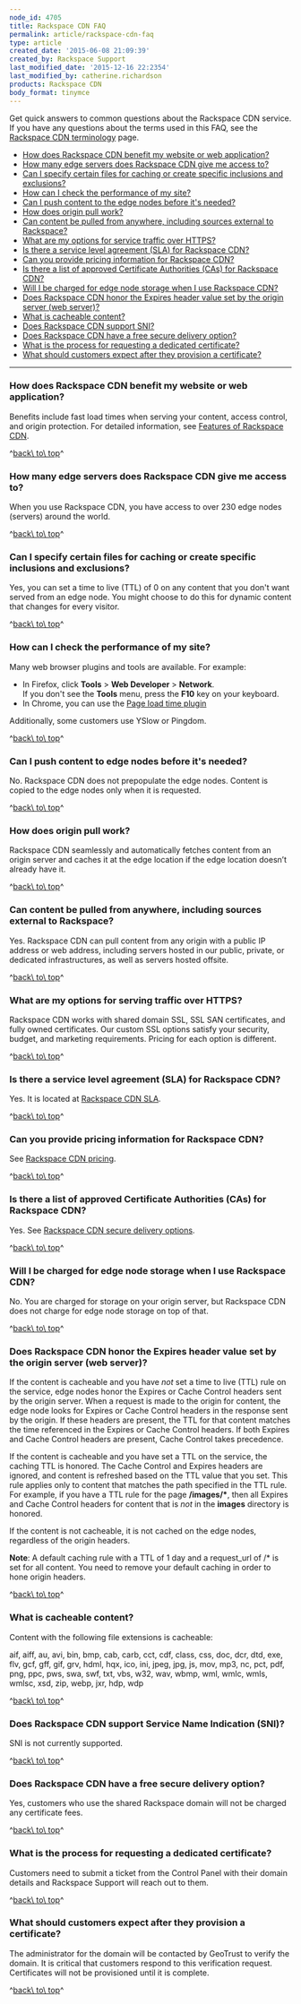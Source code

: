 ```yaml
---
node_id: 4705
title: Rackspace CDN FAQ
permalink: article/rackspace-cdn-faq
type: article
created_date: '2015-06-08 21:09:39'
created_by: Rackspace Support
last_modified_date: '2015-12-16 22:2354'
last_modified_by: catherine.richardson
products: Rackspace CDN
body_format: tinymce
---
```


Get quick answers to common questions about the Rackspace CDN service.
If you have any questions about the terms used in this FAQ, see the
[Rackspace CDN
terminology](https://www.rackspace.com/knowledge_center/article/rackspace-cdn-terminology)
page.

-   [How does Rackspace CDN benefit my website or web
    application?](#benefit)
-   [How many edge servers does Rackspace CDN give me access
    to?](#howmany)
-   [Can I specify certain files for caching or create specific
    inclusions and exclusions?](#specify)
-   [How can I check the performance of my site?](#performance)
-   [Can I push content to the edge nodes before it's needed?](#push)
-   [How does origin pull work?](#originpull)
-   [Can content be pulled from anywhere, including sources external to
    Rackspace?](#pullanywhere)
-   [What are my options for service traffic over HTTPS?](#https)
-   [Is there a service level agreement (SLA) for Rackspace CDN?](#sla)
-   [Can you provide pricing information for Rackspace
    CDN?](#Pricing%20information)
-   [Is there a list of approved Certificate Authorities (CAs) for
    Rackspace CDN?](#certificate%20authorities)
-   [Will I be charged for edge node storage when I use Rackspace
    CDN?](#storagge)
-   [Does Rackspace CDN honor the Expires header value set by the origin
    server (web
    server)?](#Does%20Rackspace%20CDN%20honor%20the%20Expires%20header%20value%20set%20by%20the%20origin%20server%20(web%20server)?)
-   [What is cacheable content?](#What%20is%20cacheable%20content?)
-   [Does Rackspace CDN support
    SNI?](#Does%20Rackspace%20CDN%20support%20SNI?)
-   [Does Rackspace CDN have a free secure delivery
    option?](#Does%20Rackspace%20CDN%20have%20a%20free%20secure%20delivery%20option?)
-   [What is the process for requesting a dedicated
    certificate?](#What%20is%20the%20process%20for%20requesting%20a%20dedicated%20certificate?)
-   [What should customers expect after they provision a
    certificate?](#What%20should%20customers%20expect%20after%20they%20provision%20a%20certificate?)

 

* * * * *

###  

### How does Rackspace CDN benefit my website or web application?

Benefits include fast load times when serving your content, access
control, and origin protection. For detailed information, see [Features
of Rackspace
CDN](http://www.rackspace.com/knowledge_center/article/features-of-rackspace-cdn).

^[back\\ to\\ top](#top)^

### How many edge servers does Rackspace CDN give me access to?

When you use Rackspace CDN, you have access to over 230 edge nodes
(servers) around the world.   

^[back\\ to\\ top](#top)^

### Can I specify certain files for caching or create specific inclusions and exclusions?

Yes, you can set a time to live (TTL) of 0 on any content that you don't
want served from an edge node. You might choose to do this for dynamic
content that changes for every visitor.  

^[back\\ to\\ top](#top)^

### How can I check the performance of my site?

Many web browser plugins and tools are available. For example:

-   In Firefox, click **Tools** \> **Web Developer** \> **Network**.\
     If you don't see the **Tools** menu, press the **F10** key on your
    keyboard.
-   In Chrome, you can use the [Page load time
    plugin](https://chrome.google.com/webstore/detail/page-load-time/fploionmjgeclbkemipmkogoaohcdbig?hl=en)

Additionally, some customers use YSlow or Pingdom.

^[back\\ to\\ top](#top)^

### Can I push content to edge nodes before it's needed?

No. Rackspace CDN does not prepopulate the edge nodes. Content is copied
to the edge nodes only when it is requested.

^[back\\ to\\ top](#top)^

### How does origin pull work?

Rackspace CDN seamlessly and automatically fetches content from an
origin server and caches it at the edge location if the edge location
doesn&rsquo;t already have it.

^[back\\ to\\ top](#top)^

### Can content be pulled from anywhere, including sources external to Rackspace?

Yes. Rackspace CDN can pull content from any origin with a public IP
address or web address, including servers hosted in our public, private,
or dedicated infrastructures, as well as servers hosted offsite.

^[back\\ to\\ top](#top)^

### What are my options for serving traffic over HTTPS?

Rackspace CDN works with shared domain SSL, SSL SAN certificates, and
fully owned certificates. Our custom SSL options satisfy your security,
budget, and marketing requirements. Pricing for each option is
different.

^[back\\ to\\ top](#top)^

### Is there a service level agreement (SLA) for Rackspace CDN?

Yes. It is located at [Rackspace CDN
SLA](http://www.rackspace.com/information/legal/service-level-guarantee-rackspace-cdn).

^[back\\ to\\ top](#top)^

### Can you provide pricing information for Rackspace CDN?

See [Rackspace CDN
pricing](http://www.rackspace.com/cloud/cdn-content-delivery-network).

^[back\\ to\\ top](#top)^

### Is there a list of approved Certificate Authorities (CAs) for Rackspace CDN?

Yes. See [Rackspace CDN secure delivery
options](https://www.rackspace.com/knowledge_center/article/rackspace-cdn-secure-delivery-options#Secure%20origin).

^[back\\ to\\ top](#top)^

### Will I be charged for edge node storage when I use Rackspace CDN?

No. You are charged for storage on your origin server, but Rackspace CDN
does not charge for edge node storage on top of that.

^[back\\ to\\ top](#top)^

### Does Rackspace CDN honor the Expires header value set by the origin server (web server)?

If the content is cacheable and you have *not* set a time to live (TTL)
rule on the service, edge nodes honor the Expires or Cache Control
headers sent by the origin server. When a request is made to the origin
for content, the edge node looks for Expires or Cache Control headers in
the response sent by the origin. If these headers are present, the TTL
for that content matches the time referenced in the Expires or Cache
Control headers. If both Expires and Cache Control headers are present,
Cache Control takes precedence.

If the content is cacheable and you have set a TTL on the service, the
caching TTL is honored. The Cache Control and Expires headers are
ignored, and content is refreshed based on the TTL value that you set.
This rule applies only to content that matches the path specified in the
TTL rule. For example, if you have a TTL rule for the page
**/images/\***, then all Expires and Cache Control headers for content
that is *not* in the **images** directory is honored.

If the content is not cacheable, it is not cached on the edge nodes,
regardless of the origin headers.

**Note**: A default caching rule with a TTL of 1 day and a request\_url
of /\* is set for all content. You need to remove your default caching
in order to hone origin headers.

^[back\\ to\\ top](#top)^

### What is cacheable content?

Content with the following file extensions is cacheable:

aif, aiff, au, avi, bin, bmp, cab, carb, cct, cdf, class, css, doc, dcr,
dtd, exe, flv, gcf, gff, gif, grv, hdml, hqx, ico, ini, jpeg, jpg, js,
mov, mp3, nc, pct, pdf, png, ppc, pws, swa, swf, txt, vbs, w32, wav,
wbmp, wml, wmlc, wmls, wmlsc, xsd, zip, webp, jxr, hdp, wdp

^[back\\ to\\ top](#top)^

### Does Rackspace CDN support Service Name Indication (SNI)?

SNI is not currently supported.

^[back\\ to\\ top](#top)^

### Does Rackspace CDN have a free secure delivery option?

Yes, customers who use the shared Rackspace domain will not be charged
any certificate fees.

^[back\\ to\\ top](#top)^

### What is the process for requesting a dedicated certificate?

Customers need to submit a ticket from the Control Panel with their
domain details and Rackspace Support will reach out to them.

^[back\\ to\\ top](#top)^

### What should customers expect after they provision a certificate?

The administrator for the domain will be contacted by GeoTrust to verify
the domain. It is critical that customers respond to this verification
request. Certificates will not be provisioned until it is complete.

^[back\\ to\\ top](#top)^

